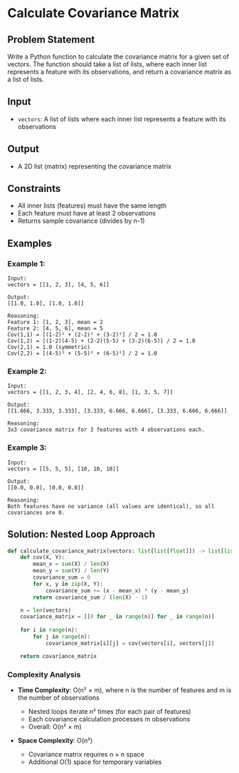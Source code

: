 # Calculate Covariance Matrix

## Problem Statement

Write a Python function to calculate the covariance matrix for a given set of vectors. The function should take a list of lists, where each inner list represents a feature with its observations, and return a covariance matrix as a list of lists.

## Input
* `vectors`: A list of lists where each inner list represents a feature with its observations

## Output
* A 2D list (matrix) representing the covariance matrix

## Constraints
* All inner lists (features) must have the same length
* Each feature must have at least 2 observations
* Returns sample covariance (divides by n-1)

## Examples

### Example 1:
```
Input:
vectors = [[1, 2, 3], [4, 5, 6]]

Output:
[[1.0, 1.0], [1.0, 1.0]]

Reasoning:
Feature 1: [1, 2, 3], mean = 2
Feature 2: [4, 5, 6], mean = 5
Cov(1,1) = [(1-2)² + (2-2)² + (3-2)²] / 2 = 1.0
Cov(1,2) = [(1-2)(4-5) + (2-2)(5-5) + (3-2)(6-5)] / 2 = 1.0
Cov(2,1) = 1.0 (symmetric)
Cov(2,2) = [(4-5)² + (5-5)² + (6-5)²] / 2 = 1.0
```

### Example 2:
```
Input:
vectors = [[1, 2, 3, 4], [2, 4, 6, 8], [1, 3, 5, 7]]

Output:
[[1.666, 3.333, 3.333], [3.333, 6.666, 6.666], [3.333, 6.666, 6.666]]

Reasoning:
3x3 covariance matrix for 3 features with 4 observations each.
```

### Example 3:
```
Input:
vectors = [[5, 5, 5], [10, 10, 10]]

Output:
[[0.0, 0.0], [0.0, 0.0]]

Reasoning:
Both features have no variance (all values are identical), so all covariances are 0.
```

## Solution: Nested Loop Approach

```python
def calculate_covariance_matrix(vectors: list[list[float]]) -> list[list[float]]:
    def cov(X, Y):
        mean_x = sum(X) / len(X)
        mean_y = sum(Y) / len(Y)
        covariance_sum = 0
        for x, y in zip(X, Y):
            covariance_sum += (x - mean_x) * (y - mean_y)
        return covariance_sum / (len(X) - 1)

    n = len(vectors)
    covariance_matrix = [[0 for _ in range(n)] for _ in range(n)]
    
    for i in range(n):
        for j in range(n):
            covariance_matrix[i][j] = cov(vectors[i], vectors[j])

    return covariance_matrix
```

### Complexity Analysis

- **Time Complexity**: O(n² × m), where n is the number of features and m is the number of observations
  - Nested loops iterate n² times (for each pair of features)
  - Each covariance calculation processes m observations
  - Overall: O(n² × m)

- **Space Complexity**: O(n²)
  - Covariance matrix requires n × n space
  - Additional O(1) space for temporary variables